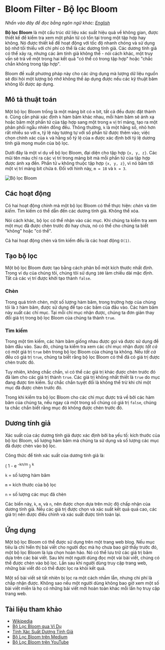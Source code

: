 # Bloom Filter - Bộ lọc Bloom

_Nhấn vào đây để đọc bằng ngôn ngữ khác:_
[_English_](README.en-EN.md)

**Bộ lọc Bloom** là một cấu trúc dữ liệu xác suất hiệu quả về không gian, được thiết kế để kiểm tra xem một phần tử có tồn tại trong một tập hợp hay không. Nó được thiết kế để hoạt động với tốc độ nhanh chóng và sử dụng bộ nhớ tối thiểu với chi phí có thể là các dương tính giả. Các dương tính giả có thể xảy ra, nhưng các âm tính giả không thể - nói cách khác, một truy vấn sẽ trả về một trong hai kết quả "có thể có trong tập hợp" hoặc "chắc chắn không trong tập hợp".

Bloom đề xuất phương pháp này cho các ứng dụng mà lượng dữ liệu nguồn sẽ đòi hỏi một lượng bộ nhớ không thể áp dụng được nếu các kỹ thuật băm không lỗi được áp dụng.

## Mô tả thuật toán

Một bộ lọc Bloom trống là một mảng bit có `m` bit, tất cả đều được đặt thành `0`. Cũng cần phải xác định `k` hàm băm khác nhau, mỗi hàm băm sẽ ánh xạ hoặc băm một phần tử của tập hợp sang một trong `m` vị trí mảng, tạo ra một phân phối ngẫu nhiên đồng đều. Thông thường, `k` là một hằng số, nhỏ hơn rất nhiều so với `m`, tỷ lệ này tương tự với số phần tử được thêm vào; việc chọn chính xác của `k` và hằng số tỷ lệ của `m` được xác định bởi tỷ lệ dương tính giả mong muốn của bộ lọc.

Dưới đây là một ví dụ về bộ lọc Bloom, đại diện cho tập hợp `{x, y, z}`. Các mũi tên màu chỉ ra các vị trí trong mảng bit mà mỗi phần tử của tập hợp được ánh xạ đến. Phần tử `w` không thuộc tập hợp `{x, y, z}`, vì nó băm tới một vị trí mảng bit chứa `0`. Đối với hình này, `m = 18` và `k = 3`.

![Bộ lọc Bloom](https://upload.wikimedia.org/wikipedia/commons/a/ac/Bloom_filter.svg)

## Các hoạt động

Có hai hoạt động chính mà một bộ lọc Bloom có thể thực hiện: _chèn_ và _tìm kiếm_. Tìm kiếm có thể dẫn đến các dương tính giả. Không thể xóa.

Nói cách khác, bộ lọc có thể nhận vào các mục. Khi chúng ta kiểm tra xem một mục đã được chèn trước đó hay chưa, nó có thể cho chúng ta biết "không" hoặc "có thể".

Cả hai hoạt động chèn và tìm kiếm đều là các hoạt động `O(1)`.

## Tạo bộ lọc

Một bộ lọc Bloom được tạo bằng cách phân bổ một kích thước nhất định. Trong ví dụ của chúng tôi, chúng tôi sử dụng `100` làm chiều dài mặc định. Tất cả các vị trí được khởi tạo thành `false`.

### Chèn

Trong quá trình chèn, một số lượng hàm băm, trong trường hợp của chúng tôi là `3` hàm băm, được sử dụng để tạo các băm của đầu vào. Các hàm băm này xuất các chỉ mục. Tại mỗi chỉ mục nhận được, chúng ta đơn giản thay đổi giá trị trong bộ lọc Bloom của chúng ta thành `true`.

### Tìm kiếm

Trong một tìm kiếm, các hàm băm giống nhau được gọi và được sử dụng để băm đầu vào. Sau đó, chúng ta kiểm tra xem các chỉ mục nhận được _tất cả_ có một giá trị `true` bên trong bộ lọc Bloom của chúng ta không. Nếu _tất cả_ đều có giá trị `true`, chúng ta biết rằng bộ lọc Bloom có thể đã có giá trị được chèn trước đó.

Tuy nhiên, không chắc chắn, vì có thể các giá trị khác được chèn trước đó đã làm cho các giá trị thành `true`. Các giá trị không nhất thiết là `true` do mục đang được tìm kiếm. Sự chắc chắn tuyệt đối là không thể trừ khi chỉ một mục đã được chèn trước đó.

Trong khi kiểm tra bộ lọc Bloom cho các chỉ mục được trả về bởi các hàm băm của chúng ta, nếu ngay cả một trong số chúng có giá trị `false`, chúng ta chắc chắn biết rằng mục đó không được chèn trước đó.

## Dương tính giả

Xác suất của các dương tính giả được xác định bởi ba yếu tố: kích thước của bộ lọc Bloom, số lượng hàm băm mà chúng ta sử dụng và số lượng các mục đã được chèn vào bộ lọc.

Công thức để tính xác suất của dương tính giả là:

( 1 - e <sup>-kn/m</sup> ) <sup>k</sup>

`k` = số lượng hàm băm

`m` = kích thước của bộ lọc

`n` = số lượng các mục đã chèn

Các biến này, `k`, `m`, và `n`, nên được chọn dựa trên mức độ chấp nhận của dương tính giả. Nếu các giá trị được chọn và xác suất kết quả quá cao, các giá trị nên được điều chỉnh và xác suất được tính toán lại.

## Ứng dụng

Một bộ lọc Bloom có thể được sử dụng trên một trang web blog. Nếu mục tiêu là chỉ hiển thị bài viết cho người đọc mà họ chưa bao giờ thấy trước đó, một bộ lọc Bloom là lựa chọn hoàn hảo. Nó có thể lưu trữ các giá trị băm dựa trên các bài viết. Sau khi một người dùng đọc một vài bài viết, chúng có thể được chèn vào bộ lọc. Lần sau khi người dùng truy cập trang web, những bài viết đó có thể được lọc ra khỏi kết quả.

Một số bài viết sẽ tất nhiên bị lọc ra một cách nhầm lẫn, nhưng chi phí là chấp nhận được. Không sao nếu một người dùng không bao giờ xem một số bài viết miễn là họ có những bài viết mới hoàn toàn khác mỗi lần họ truy cập trang web.

## Tài liệu tham khảo

- [Wikipedia](https://en.wikipedia.org/wiki/Bloom_filter)
- [Bộ Lọc Bloom qua Ví Dụ](http://llimllib.github.io/bloomfilter-tutorial/)
- [Tính Xác Suất Dương Tính Giả](https://hur.st/bloomfilter/?n=4&p=&m=18&k=3)
- [Bộ Lọc Bloom trên Medium](https://blog.medium.com/what-are-bloom-filters-1ec2a50c68ff)
- [Bộ Lọc Bloom trên YouTube](https://www.youtube.com/watch?v=bEmBh1HtYrw)
